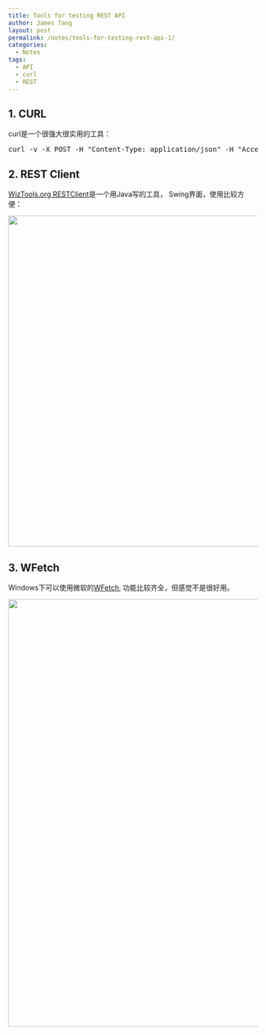 ```yaml
---
title: Tools for testing REST API
author: James Tang
layout: post
permalink: /notes/tools-for-testing-rest-api-1/
categories:
  - Notes
tags:
  - API
  - curl
  - REST
---
```

## 1. CURL

curl是一个很强大很实用的工具：

<pre class="brush:bash">curl -v -X POST -H "Content-Type: application/json" -H "Accept: application/json" -d '{"id":1, "method":"message.query", "jsonrpc":"2.0", "params": {"user_id":9} }' http://tangobean.com/services/json-rpc
</pre>

## 2. REST Client

[WizTools.org RESTClient][1]是一个用Java写的工具， Swing界面，使用比较方便：

[<img src="http://tangobean.com/wp-content/uploads/2012/03/RESTClient-wizTools.png" alt="" title="RESTClient-wizTools" width="730" height="669" class="alignnone size-full wp-image-367" />][2]

## 3. WFetch

Windows下可以使用微软的[WFetch][3], 功能比较齐全，但感觉不是很好用。

[<img src="http://tangobean.com/wp-content/uploads/2012/03/wfetch.jpg" alt="" title="wfetch" width="804" height="864" class="alignnone size-full wp-image-368" />][4]

 [1]: https://code.google.com/p/rest-client/downloads/list "WizTools.org RESTClient"
 [2]: http://tangobean.com/wp-content/uploads/2012/03/RESTClient-wizTools.png
 [3]: http://www.microsoft.com/download/en/details.aspx?displaylang=en&id=21625
 [4]: http://tangobean.com/wp-content/uploads/2012/03/wfetch.jpg